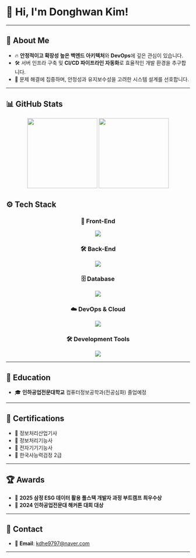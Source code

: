# 👋 Hi, I'm **Donghwan Kim**!

---

## 🚀 About Me

- 🔥 **안정적이고 확장성 높은 백엔드 아키텍처**와 **DevOps**에 깊은 관심이 있습니다.
- 🛠️ 서버 인프라 구축 및 **CI/CD 파이프라인 자동화**로 효율적인 개발 환경을 추구합니다.
- 🎯 문제 해결에 집중하며, 안정성과 유지보수성을 고려한 시스템 설계를 선호합니다.

---

## 📊 GitHub Stats

<div align="center">
  <img src="https://github-readme-stats.vercel.app/api?username=rladonghwan&show_icons=true&theme=transparent&bg_color=00000000&title_color=2e949f&text_color=ffffff&icon_color=2e949f&border_color=2e949f" height="192px"/>
  <img src="https://github-readme-stats.vercel.app/api/top-langs/?username=rladonghwan&layout=compact&text_color=ffffff&title_color=2e949f&bg_color=00000000&border_color=2e949f" height="192px"/>
</div>

## ⚙️ Tech Stack
<h3 align="center">🎨 Front-End</h3>
<p align="center">
  <a href="https://skillicons.dev">
    <img src="https://skillicons.dev/icons?i=html,css,js,nextjs,ts,react,tailwind" />
  </a>
</p>
<h3 align="center">🛠 Back-End</h3>

<p align="center">
  <a href="https://skillicons.dev">
    <img src="https://skillicons.dev/icons?i=java,spring,nestjs" />
  </a>
</p>
<h3 align="center">🗄 Database</h3>

<p align="center">
  <a href="https://skillicons.dev">
    <img src="https://skillicons.dev/icons?i=mysql,mongodb" />
  </a>
</p>
<h3 align="center">☁️ DevOps & Cloud</h3>

<p align="center">
  <a href="https://skillicons.dev">
    <img src="https://skillicons.dev/icons?i=docker,kubernetes,aws,githubactions" />
  </a>
</p>

<h3 align="center">🛠 Development Tools</h3>

<p align="center">
  <a href="https://skillicons.dev">
    <img src="https://skillicons.dev/icons?i=idea,vscode,eclipse,androidstudio,github,postman" />
  </a>
</p>

---

## 🏫 Education

- 🎓 **인하공업전문대학교** 컴퓨터정보공학과(전공심화) 졸업예정

---

## 📜 Certifications

- 🏅 정보처리산업기사 
- 🏅 정보처리기능사 
- 🏅 전자기기기능사 
- 🏅 한국사능력검정 2급 
---

## 🏆 Awards

- 🥇 **2025 삼정 ESG 데이터 활용 풀스택 개발자 과정 부트캠프 최우수상**
- 🥇 **2024 인하공업전문대 해커톤 대회 대상**

---

## 📩 Contact

- 📧 **Email**: [kdhe9797@naver.com](mailto:kdhe9797@naver.com)

---

